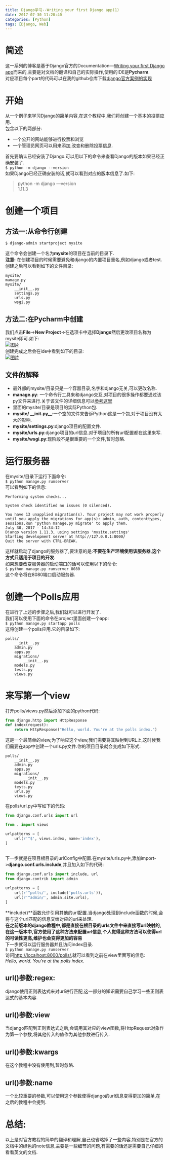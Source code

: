 ```yaml
---
title: Django学习--Writing your first Django app(1)
date: 2017-07-30 11:20:40
categories: [Python]
tags: [Django, Web]
---
```

[](#简述 "简述")简述
==============

这一系列的博客是基于Django官方的Documentation—[Writing your first Django app](https://docs.djangoproject.com/en/1.11)而来的,主要是对文档的翻译和自己的实际操作,使用的IDE是**Pycharm**.  
对应项目每个part的代码可以在我的github仓库下载[django官方案例的实现](https://github.com/913647909/mysite/tree/part1)

[](#开始 "开始")开始
==============

从一个例子来学习Django的简单内容,在这个教程中,我们将创建一个基本的投票应用.  
包含以下的两部分:

*   一个公开的网站能够进行投票和浏览
*   一个管理员网页可以用来添加,改变和删除投票信息.

首先要确认已经安装了Django.可以用以下的命令来查看Django的版本如果已经正确安装了.  
`$ python -m django --version`  
如果Django已经正确安装的话,就可以看到对应的版本信息了.如下:

> python -m django —version  
> 1.11.3

[](#创建一个项目 "创建一个项目")创建一个项目
==========================

[](#方法一-从命令行创建 "方法一:从命令行创建")方法一:从命令行创建
--------------------------------------

`$ django-admin startproject mysite`

这个命令会创建一个名为**mysite**的项目在当前的目录下.  
**注意:** 在创建项目的时候需要避免和django的内置项目重名,例如django或者test.  
创建之后可以看到如下的文件目录:  
```
mysite/    
manage.py    
mysite/        
    __init__.py        
    settings.py        
    urls.py        
    wsgi.py
```
[](#方法二-在Pycharm中创建 "方法二:在Pycharm中创建")方法二:在Pycharm中创建
-----------------------------------------------------

我们点击**File**->**New Project**->在选项卡中选择**Django**然后更改项目名称为mysite即可.如下:  
[![图片](http://misakatang.oss-cn-beijing.aliyuncs.com/201707301.jpg)](http://misakatang.oss-cn-beijing.aliyuncs.com/201707301.jpg "图片")  
创建完成之后会在ide中看到如下的目录:  
[![图片](http://misakatang.oss-cn-beijing.aliyuncs.com/201707302.jpg)](http://misakatang.oss-cn-beijing.aliyuncs.com/201707302.jpg "图片")

[](#文件的解释 "文件的解释")文件的解释
-----------------------

*   最外部的mysite/目录只是一个容器目录,名字和django无关,可以更改名称.
*   **manage.py**: 一个命令行工具来和django交互,对项目的很多操作都要通过该py文件来进行.关于该文件的详细信息可以[参考这里](https://docs.djangoproject.com/en/1.11/ref/django-admin/)
*   里面的mysite/目录是项目的实际Python包.
*   **mysite/ \_\_init.py\_\_**:一个空的文件来告诉Python这是一个包,对于项目没有太大的影响.
*   **mysite/settings.py**:django项目的配置文件.
*   **mysite/urls.py**:django项目的url信息.对于项目的所有url配置都在这里来写.
*   **mysite/wsgi.py**:现阶段不是很重要的一个文件,暂时忽略.

[](#运行服务器 "运行服务器")运行服务器
=======================

在mysite/目录下运行下面命令:  
`$ python manage.py runserver`  
可以看到如下的信息:  
```
Performing system checks...

System check identified no issues (0 silenced).

You have 13 unapplied migration(s). Your project may not work properly until you apply the migrations for app(s): admin, auth, contenttypes, sessions.Run 'python manage.py migrate' to apply them.
July 30, 2017 - 14:34:12
Django version 1.11.3, using settings 'mysite.settings'
Starting development server at http://127.0.0.1:8000/
Quit the server with CTRL-BREAK.
```
这样就启动了django的服务器了,要注意的是:**不要在生产环境使用该服务器,这个方式只适用于项目的开发**.  
如果想要改变服务器的启动端口的话可以使用以下的命令:  
`$ python manage.py runserver 8080`  
这个命令将在8080端口启动服务器.

[](#创建一个Polls应用 "创建一个Polls应用")创建一个Polls应用
=========================================

在进行了上述的步骤之后,我们就可以进行开发了.  
我们可以使用下面的命令在project里面创建一个app:  
`$ python manage.py startapp polls`  
这将创建一个polls应用.它的目录如下:  
```
polls/    
    __init__.py    
    admin.py    
    apps.py    
    migrations/        
        __init__.py    
    models.py    
    tests.py    
    views.py
```
[](#来写第一个view "来写第一个view")来写第一个view
===================================

打开polls/views.py然后添加下面的python代码:  
```python
from django.http import HttpResponse
def index(request):    
    return HttpResponse("Hello, world. You're at the polls index.")
```
这是一个最简单的view,为了响应这个view,我们需要将其映射到URL上,这时候我们需要在app中创建一个urls.py文件.你的项目目录就会变成如下形式:
```
polls/
    __init__.py
    admin.py
    apps.py
    migrations/
        __init__.py
    models.py
    tests.py
    urls.py
    views.py
```   

在polls/url.py中写如下的代码:
```python
from django.conf.urls import url

from . import views

urlpatterns = [
    url(r'^$', views.index, name='index'),
]
    
```
下一步就是在项目根目录的urlConfig中配置.在mysite/urls.py中,添加import->**django.conf.urls.include**,并且加入如下的代码:
```python
from django.conf.urls import include, url
from django.contrib import admin

urlpatterns = [
    url(r'^polls/', include('polls.urls')),
    url(r'^admin/', admin.site.urls),
]
```

**include()**函数允许引用其他的url配置.当django处理到include函数的时候,会将与这个url匹配的信息交给对应的url来处理.  
**在之前版本的django教程中,都是直接在根目录的urls文件中来直接写url映射的,在这一版本中,官方使用了这种方法来配置url信息,个人觉得这种方法可以使得url的可读性更高,维护也会变得更加的容易**  
下一步就可以运行服务器并且访问index目录.  
`$ python manage.py runserver`  
访问[http://localhost:8000/polls/](http://localhost:8000/polls/),就可以看到之前在view里面写的信息:  
_Hello, world. You’re at the polls index._

[](#url-参数-regex "url()参数:regex:")url()参数:regex:
------------------------------------------------

django使用正则表达式来对url进行匹配,这一部分的知识需要自己学习一些正则表达式的基本内容.

[](#url-参数-view "url()参数:view")url()参数:view
-------------------------------------------

当django匹配到正则表达式之后,会调用其对应的view函数,将HttpRequest对象作为第一个参数,将其他传入的值作为其他参数进行传入.

[](#url-参数-kwargs "url()参数:kwargs")url()参数:kwargs
-------------------------------------------------

在这个教程中没有使用到,暂时忽略.

[](#url-参数-name "url()参数:name")url()参数:name
-------------------------------------------

一个比较重要的参数,可以使用这个参数使得django的url信息变得更加的简单,在之后的教程中会提到.

[](#总结 "总结:")总结:
================

以上是对官方教程的简单的翻译和理解,自己也省略掉了一些内容,特别是在官方的文档中的绿色的note信息,主要是一些细节的问题,有需要的话还是需要自己仔细的看看英文的文档.